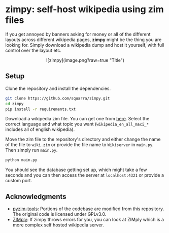 # zimpy: self-host wikipedia using zim files

If you get annoyed by banners asking for money or all of the different layouts across different wikipedia pages, **zimpy** might be the thing you are looking for. Simply download a wikipedia dump and host it yourself, with full control over the layout etc. 

<div align="center">
![zimpy](image.png?raw=true "Title")
</div>

## Setup

Clone the repository and install the dependencies.

```sh
git clone https://github.com/squarra/zimpy.git
cd zimpy
pip install -r requirements.txt
```

Download a wikipedia zim file. You can get one from [here](https://dumps.wikimedia.org/other/kiwix/zim/wikipedia/). Select the correct language and what topic you want (`wikipedia_en_all_maxi_*` includes all of english wikipedia).

Move the zim file to the repository's directory and either change the name of the file to `wiki.zim` or provide the file name to `Wikiserver` in `main.py`. Then simply run `main.py`.

```sh
python main.py
```

You should see the database getting set up, which might take a few seconds and you can then access the server at `localhost:4321` or provide a custom port.

## Acknowledgments

- [pyzim-tools](https://github.com/kymeria/pyzim-tools): Portions of the codebase are modified from this repository. The original code is licensed under GPLv3.0.
- [ZIMply](https://github.com/kimbauters/ZIMply): If zimpy throws errors for you, you can look at ZIMply which is a more complex self hosted wikipedia server.
